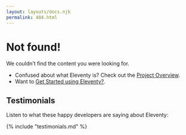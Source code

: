 ```yaml
---
layout: layouts/docs.njk
permalink: 404.html
---
```


# Not found!

We couldn’t find the content you were looking for.

- Confused about what Eleventy is? Check out the [Project Overview](/docs/).
- Want to [Get Started using Eleventy?](/docs/getting-started/).

## Testimonials

Listen to what these happy developers are saying about Eleventy:

{% include "testimonials.md" %}
